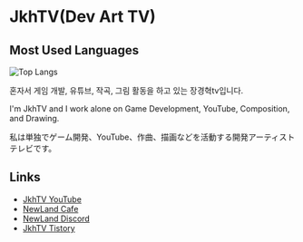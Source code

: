 # JkhTV(Dev Art TV)

## Most Used Languages
![Top Langs](https://github-readme-stats.vercel.app/api/top-langs/?username=NewLandTV&layout=pie&theme=radical)

혼자서 게임 개발, 유튜브, 작곡, 그림 활동을 하고 있는 장경혁tv입니다.

I'm JkhTV and I work alone on Game Development, YouTube, Composition, and Drawing.

私は単独でゲーム開発、YouTube、作曲、描画などを活動する開発アーティストテレビです。

## Links

* [JkhTV YouTube](https://www.youtube.com/@NewLand2019-JkhTV)
* [NewLand Cafe](https://cafe.naver.com/2019newland)
* [NewLand Discord](https://discord.gg/2J646MaZGA)
* [JkhTV Tistory](https://jkhtv.tistory.com)
